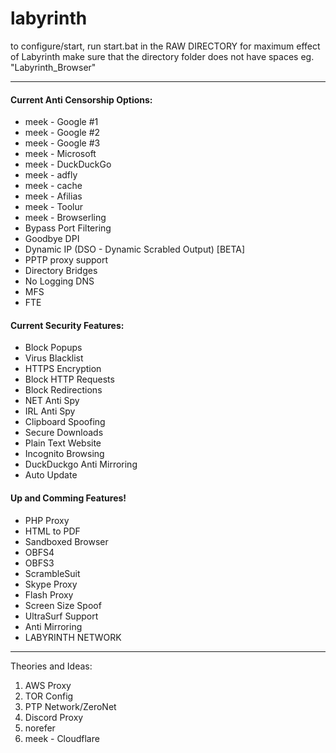 # labyrinth
to configure/start, run start.bat in the RAW DIRECTORY
for maximum effect of Labyrinth make sure that the directory folder does not have spaces eg. "Labyrinth_Browser"

---
#### Current Anti Censorship Options:
  * meek - Google #1
  * meek - Google #2
  * meek - Google #3
  * meek - Microsoft
  * meek - DuckDuckGo
  * meek - adfly
  * meek - cache
  * meek - Afilias
  * meek - Toolur
  * meek - Browserling
  * Bypass Port Filtering
  * Goodbye DPI
  * Dynamic IP (DSO - Dynamic Scrabled Output) [BETA]
  * PPTP proxy support
  * Directory Bridges
  * No Logging DNS
  * MFS
  * FTE
  
#### Current Security Features:
  * Block Popups
  * Virus Blacklist
  * HTTPS Encryption
  * Block HTTP Requests
  * Block Redirections
  * NET Anti Spy
  * IRL Anti Spy
  * Clipboard Spoofing
  * Secure Downloads
  * Plain Text Website
  * Incognito Browsing
  * DuckDuckgo Anti Mirroring
  * Auto Update
 
#### Up and Comming Features!
  * PHP Proxy
  * HTML to PDF
  * Sandboxed Browser
  * OBFS4
  * OBFS3
  * ScrambleSuit
  * Skype Proxy
  * Flash Proxy
  * Screen Size Spoof
  * UltraSurf Support
  * Anti Mirroring
  * LABYRINTH NETWORK
  
---
Theories and Ideas:
  1. AWS Proxy
  2. TOR Config
  3. PTP Network/ZeroNet
  4. Discord Proxy
  5. norefer
  6. meek - Cloudflare
